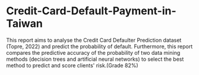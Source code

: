 # Credit-Card-Default-Payment-in-Taiwan
This report aims to analyse the Credit Card Defaulter Prediction dataset (Topre, 2022) and predict the probability of default. Furthermore, this report compares the predictive accuracy of the probability of two data mining methods (decision trees and artificial neural networks) to select the best method to predict and score clients' risk.(Grade 82%) 

